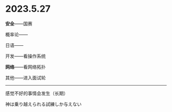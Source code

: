 # 2023.5.27

**安全**——国赛

概率论——

日语——

开发——看操作系统

**网络**——看网络拓扑

其他——进入面试轮                                                                                             

------

感觉不好的事情会发生（长期）

神は乗り越えられる試練しか与えない

